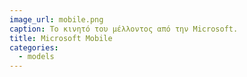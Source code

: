 ```yaml
---
image_url: mobile.png
caption: Το κινητό του μέλλοντος από την Microsoft.
title: Microsoft Mobile
categories:
  - models
---
```

